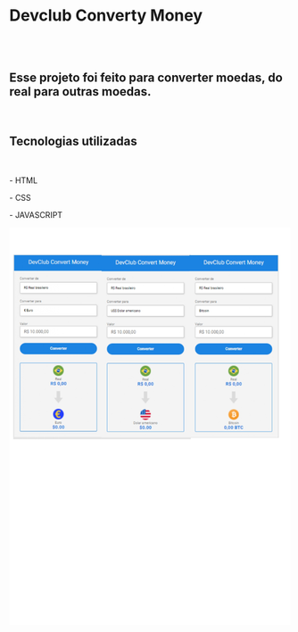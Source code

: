 <h1>Devclub Converty Money</h1>
<br>
<br>
<h2>Esse projeto foi feito para converter moedas, do real para outras moedas.</h2>
<br>

<h2>Tecnologias utilizadas</h2>
<br>
<p> - HTML</p>
<p> - CSS </p>
<p> - JAVASCRIPT</p>



<img src="https://github.com/marcelomedeirosjrdev/currency-converter/blob/master/Calculadora/assets/devclub_page-0001.jpg?raw=true">
